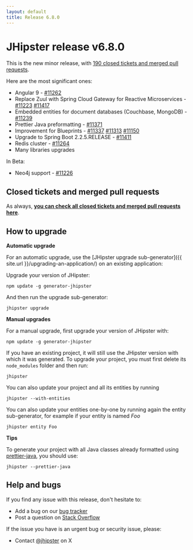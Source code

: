 ```yaml
---
layout: default
title: Release 6.8.0
---
```


JHipster release v6.8.0
==================

This is the new minor release, with [190 closed tickets and merged pull requests](https://github.com/jhipster/generator-jhipster/issues?q=milestone%3A6.8.0+is%3Aclosed).

Here are the most significant ones:

- Angular 9 - [#11262](https://github.com/jhipster/generator-jhipster/pull/11262)
- Replace Zuul with Spring Cloud Gateway for Reactive Microservices - [#11223](https://github.com/jhipster/generator-jhipster/pull/11223) [#11417](https://github.com/jhipster/generator-jhipster/pull/11417)
- Embedded entities for document databases (Couchbase, MongoDB) - [#11239](https://github.com/jhipster/generator-jhipster/pull/11239)
- Prettier Java preformatting - [#11371](https://github.com/jhipster/generator-jhipster/pull/11371)
- Improvement for Blueprints - [#11337](https://github.com/jhipster/generator-jhipster/pull/11337) [#11313](https://github.com/jhipster/generator-jhipster/pull/11313) [#11150](https://github.com/jhipster/generator-jhipster/pull/11150)
- Upgrade to Spring Boot 2.2.5.RELEASE - [#11411](https://github.com/jhipster/generator-jhipster/pull/11411)
- Redis cluster - [#11264](https://github.com/jhipster/generator-jhipster/pull/11264)
- Many libraries upgrades

In Beta:

- Neo4j support - [#11226](https://github.com/jhipster/generator-jhipster/pull/11226)

Closed tickets and merged pull requests
------------
As always, __[you can check all closed tickets and merged pull requests here](https://github.com/jhipster/generator-jhipster/issues?q=milestone%3A6.8.0+is%3Aclosed)__.

How to upgrade
------------

**Automatic upgrade**

For an automatic upgrade, use the [JHipster upgrade sub-generator]({{ site.url }}/upgrading-an-application/) on an existing application:

Upgrade your version of JHipster:

```
npm update -g generator-jhipster
```

And then run the upgrade sub-generator:

```
jhipster upgrade
```

**Manual upgrades**

For a manual upgrade, first upgrade your version of JHipster with:

```
npm update -g generator-jhipster
```

If you have an existing project, it will still use the JHipster version with which it was generated.
To upgrade your project, you must first delete its `node_modules` folder and then run:

```
jhipster
```

You can also update your project and all its entities by running

```
jhipster --with-entities
```

You can also update your entities one-by-one by running again the entity sub-generator, for example if your entity is named _Foo_

```
jhipster entity Foo
```

**Tips**

To generate your project with all Java classes already formatted using [prettier-java](https://github.com/jhipster/prettier-java), you should use:

```
jhipster --prettier-java
```

Help and bugs
--------------

If you find any issue with this release, don't hesitate to:

- Add a bug on our [bug tracker](https://github.com/jhipster/generator-jhipster/issues?state=open)
- Post a question on [Stack Overflow](http://stackoverflow.com/tags/jhipster/info)

If the issue you have is an urgent bug or security issue, please:

- Contact [@jhipster](https://twitter.com/jhipster) on X

